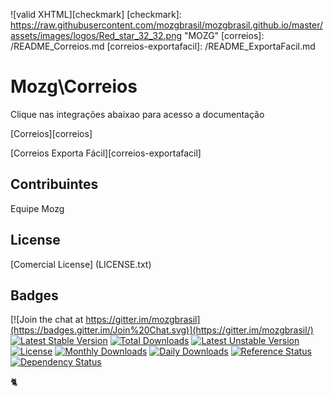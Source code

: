 ![valid XHTML][checkmark]
[checkmark]: https://raw.githubusercontent.com/mozgbrasil/mozgbrasil.github.io/master/assets/images/logos/Red_star_32_32.png "MOZG"
[correios]: /README_Correios.md
[correios-exportafacil]: /README_ExportaFacil.md

# Mozg\Correios

Clique nas integrações abaixao para acesso a documentação

[Correios][correios]

[Correios Exporta Fácil][correios-exportafacil]

## Contribuintes

Equipe Mozg

## License

[Comercial License] (LICENSE.txt)

## Badges

[![Join the chat at https://gitter.im/mozgbrasil](https://badges.gitter.im/Join%20Chat.svg)](https://gitter.im/mozgbrasil/)
[![Latest Stable Version](https://poser.pugx.org/mozgbrasil/magento-correios-php55/v/stable)](https://packagist.org/packages/mozgbrasil/magento-correios-php55)
[![Total Downloads](https://poser.pugx.org/mozgbrasil/magento-correios-php55/downloads)](https://packagist.org/packages/mozgbrasil/magento-correios-php55)
[![Latest Unstable Version](https://poser.pugx.org/mozgbrasil/magento-correios-php55/v/unstable)](https://packagist.org/packages/mozgbrasil/magento-correios-php55)
[![License](https://poser.pugx.org/mozgbrasil/magento-correios-php55/license)](https://packagist.org/packages/mozgbrasil/magento-correios-php55)
[![Monthly Downloads](https://poser.pugx.org/mozgbrasil/magento-correios-php55/d/monthly)](https://packagist.org/packages/mozgbrasil/magento-correios-php55)
[![Daily Downloads](https://poser.pugx.org/mozgbrasil/magento-correios-php55/d/daily)](https://packagist.org/packages/mozgbrasil/magento-correios-php55)
[![Reference Status](https://www.versioneye.com/php/mozgbrasil:magento-correios-php55/reference_badge.svg?style=flat-square)](https://www.versioneye.com/php/mozgbrasil:magento-correios-php55/references)
[![Dependency Status](https://www.versioneye.com/php/mozgbrasil:magento-correios-php55/1.0.0/badge?style=flat-square)](https://www.versioneye.com/php/mozgbrasil:magento-correios-php55/1.0.0)

:cat2:
